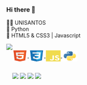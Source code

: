 ### Hi there 👋

👩‍🎓 UNISANTOS
<br>
🐍 Python
<br>
📘 HTML5 & CSS3 | Javascript

<div align="center">
  <a href="https://github.com/millenaaraujo">
  <img align='left' height="180em" src="https://github-readme-stats.vercel.app/api?username=millenaaraujo&show_icons=true&theme=dark&include_all_commits=true&count_private=true"/>
</div>
<div style="display: inline_block">
  <br>
  <img align="center" alt="HTML" height="30" width="40" src="https://raw.githubusercontent.com/devicons/devicon/master/icons/html5/html5-original.svg">
  <img align="center" alt="CSS" height="30" width="40" src="https://raw.githubusercontent.com/devicons/devicon/master/icons/css3/css3-original.svg">
  <img align="center" alt="Js" height="30" width="40" src="https://raw.githubusercontent.com/devicons/devicon/master/icons/javascript/javascript-plain.svg">
  <img align="center" alt="Python" height="30" width="40" src="https://raw.githubusercontent.com/devicons/devicon/master/icons/python/python-original.svg">
</div>
  
  ##
  
<div>
  <a href="https://instagram.com/mdsmillena" target="_blank"><img src="https://img.shields.io/badge/-Instagram-%23E4405F?style=for-the-badge&logo=instagram&logoColor=white" target="_blank"></a>
  <a href = "mailto:millenaaraujo-@outlook.com"><img src="https://img.shields.io/badge/Microsoft_Outlook-0078D4?style=for-the-badge&logo=microsoft-outlook&logoColor=white" target="_blank"></a>
  <a href="https://api.whatsapp.com/send?1=pt_BR&phone=5513991153585" target="_blank"><img src="https://img.shields.io/badge/WhatsApp-25D366?style=for-the-badge&logo=whatsapp&logoColor=white" target="_blank"></a>
  <a href="https://www.linkedin.com/in/mdsmillena" target="_blank"><img src="https://img.shields.io/badge/-LinkedIn-%230077B5?style=for-the-badge&logo=linkedin&logoColor=white" target="_blank"></a>
  
</div>
